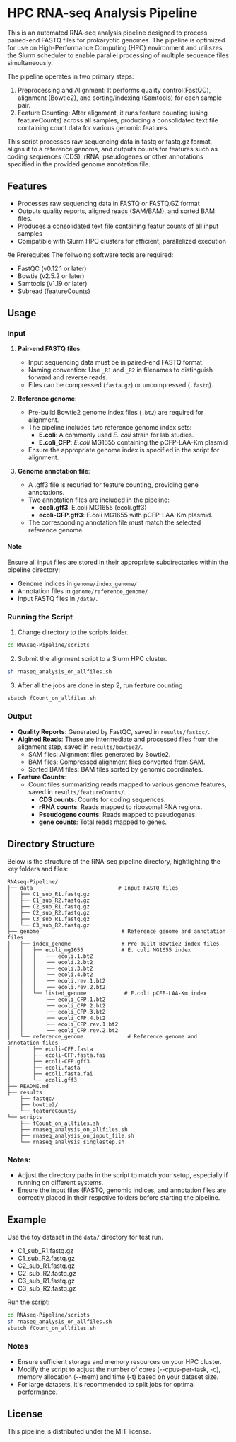 # HPC RNA-seq Analysis Pipeline
This is an automated RNA-seq analysis pipeline designed to process paired-end FASTQ files for prokaryotic genomes. The pipeline is optimized for use on High-Performance Computing (HPC) environment and utiliszes the Slurm scheduler to enable parallel processing of multiple sequence files simultaneously.

The pipeline operates in two primary steps:
1. Preprocessing and Alignment: It performs quality control(FastQC), alignment (Bowtie2), and sorting/indexing (Samtools) for each sample pair. 
2. Feature Counting: After alignment, it runs feature counting (using featureCounts) across all samples, producing a consolidated text file containing count data for various genomic features. 

This script processes raw sequencing data in fastq or fastq.gz format, aligns it to a reference genome, and outputs counts for features such as coding sequences (CDS), rRNA, pseudogenes or other annotations specified in the provided genome annotation file.

## Features
- Processes raw sequencing data in FASTQ or FASTQ.GZ format
- Outputs quality reports, aligned reads (SAM/BAM), and sorted BAM files.
- Produces a consolidated text file containing featur counts of all input samples
- Compatible with Slurm HPC clusters for efficient, parallelized execution

#e Prerequites
The follwoing software tools are required:
- FastQC (v0.12.1 or later)
- Bowtie (v2.5.2 or later)
- Samtools (v1.19 or later)
- Subread (featureCounts)


## Usage
### Input
1. **Pair-end FASTQ files**: 
    - Input sequencing data must be in paired-end FASTQ format.
    - Naming convention: Use `_R1` and `_R2` in filenames to distinguish forward and reverse reads.
    - Files can be compressed (`fasta.gz`) or uncompressed (`.fastq`).

2. **Reference genome**: 
    - Pre-build Bowtie2 genome index files (`.bt2`) are required for alignment.
    - The pipeline includes two reference genome index sets:
        - **E.coli**: A commonly used *E. coli* strain for lab studies.
        - **E.coli_CFP**: *E.coli* MG1655 containing the pCFP-LAA-Km plasmid 
    - Ensure the appropriate genome index is specified in the script for alignment.

3. **Genome annotation file**: 
    - A .gff3 file is requried for feature counting, providing gene annotations. 
    - Two annotation files are included in the pipeline: 
        - **ecoli.gff3**: E.coli MG1655 (ecoli.gff3)
        - **ecoli-CFP.gff3**: E.coli MG1655 with pCFP-LAA-Km plasmid.
    - The corresponding annotation file must match the selected reference genome.

#### Note
Ensure all input files are stored in their appropriate subdirectories within the pipeline directory:
- Genome indices in `genome/index_genome/`
- Annotation files in `genome/reference_genome/`
- Input FASTQ files in `/data/`.

### Running the Script
1. Change directory to the scripts folder.
```bash
cd RNAseq-Pipeline/scripts
```
2. Submit the alignment script to a Slurm HPC cluster.
```bash
sh rnaseq_analysis_on_allfiles.sh
```
3. After all the jobs are done in step 2, run feature counting
```bash
sbatch fCount_on_allfiles.sh
```

### Output
- **Quality Reports**: Generated by FastQC, saved in `results/fastqc/`.
- **Algined Reads**: These are intermediate and processed files from the alignment step, saved in `results/bowtie2/`.
    - SAM files: Alignment files generated by Bowtie2.
    - BAM files: Compressed alignment files converted from SAM.
    - Sorted BAM files: BAM files sorted by genomic coordinates.
- **Feature Counts**:
    - Count files summarizing reads mapped to various genome features, saved in `results/featureCounts/`.
        - **CDS counts**: Counts for coding sequences.
        - **rRNA counts**: Reads mapped to ribosomal RNA regions.
        - **Pseudogene counts**: Reads mapped to pseudogenes.
        - **gene counts**: Total reads mapped to genes.

## Directory Structure

Below is the structure of the RNA-seq pipeline directory, hightlighting the key folders and files:
```plaintext
RNAseq-Pipeline/
├── data                           # Input FASTQ files
│   ├── C1_sub_R1.fastq.gz
│   ├── C1_sub_R2.fastq.gz
│   ├── C2_sub_R1.fastq.gz
│   ├── C2_sub_R2.fastq.gz
│   ├── C3_sub_R1.fastq.gz
│   └── C3_sub_R2.fastq.gz
├── genome                          # Reference genome and annotation files
│   ├── index_genome                # Pre-built Bowtie2 index files
│   │   ├── ecoli_mg1655            # E. coli MG1655 index  
│   │   │   ├── ecoli.1.bt2 
│   │   │   ├── ecoli.2.bt2
│   │   │   ├── ecoli.3.bt2
│   │   │   ├── ecoli.4.bt2
│   │   │   ├── ecoli.rev.1.bt2
│   │   │   └── ecoli.rev.2.bt2
│   │   └── listed_genome            # E.coli pCFP-LAA-Km index
│   │       ├── ecoli_CFP.1.bt2
│   │       ├── ecoli_CFP.2.bt2
│   │       ├── ecoli_CFP.3.bt2
│   │       ├── ecoli_CFP.4.bt2
│   │       ├── ecoli_CFP.rev.1.bt2
│   │       └── ecoli_CFP.rev.2.bt2
│   └── reference_genome              # Reference genome and annotation files
│       ├── ecoli-CFP.fasta
│       ├── ecoli-CFP.fasta.fai
│       ├── ecoli-CFP.gff3
│       ├── ecoli.fasta
│       ├── ecoli.fasta.fai
│       └── ecoli.gff3
├── README.md
├── results
    ├── fastqc/
    ├── bowtie2/
    └── featureCounts/
└── scripts
    ├── fCount_on_allfiles.sh
    ├── rnaseq_analysis_on_allfiles.sh
    ├── rnaseq_analysis_on_input_file.sh
    └── rnaseq_analysis_singlestep.sh

```
### Notes:
- Adjust the directory paths in the script to match your setup, especially if running on different systems.
- Ensure the input files (FASTQ, genomic indices, and annotation files are correctly placed in their respctive folders before starting the pipeline.

## Example
Use the toy dataset in the `data/` directory for test run.
- C1_sub_R1.fastq.gz
- C1_sub_R2.fastq.gz
- C2_sub_R1.fastq.gz
- C2_sub_R2.fastq.gz
- C3_sub_R1.fastq.gz
- C3_sub_R2.fastq.gz

Run the script:
```bash
cd RNAseq-Pipeline/scripts
sh rnaseq_analysis_on_allfiles.sh
sbatch fCount_on_allfiles.sh
```

### Notes
- Ensure sufficient storage and memory resources on your HPC cluster.
- Modify the script to adjust the number of cores (--cpus-per-task, -c), memory allocation (--mem) and time (-t) based on your dataset size.
- For large datasets, it's recommended to split jobs for optimal performance.

## License
This pipeline is distributed under the MIT license.
